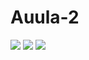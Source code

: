 # Auula-2 

![](https://media.giphy.com/media/v1.Y2lkPTc5MGI3NjExcmdyMWJuaHl1cHk2a2I2MnZjZzBpOTZlYm1qdnRxdzVqanc0dmd4ZyZlcD12MV9pbnRlcm5hbF9naWZfYnlfaWQmY3Q9Zw/JpN2GBlSyFJDqfOM5j/giphy.gif)
![](https://media.giphy.com/media/v1.Y2lkPTc5MGI3NjExYTI2Ynk4emtoYnQ4d3ozb3BvNjQyNTBndHgyYzVnbW5qNzdwOXloZyZlcD12MV9pbnRlcm5hbF9naWZfYnlfaWQmY3Q9Zw/H1dxi6xdh4NGQCZSvz/giphy.gif)
![](https://media.giphy.com/media/v1.Y2lkPTc5MGI3NjExODEzZHdlaHBybnc5a3R3cGRxZnJtMzU0NnkwazNsZm92cWZ3eHUyciZlcD12MV9pbnRlcm5hbF9naWZfYnlfaWQmY3Q9Zw/CF93EZqOxjdHG/giphy.gif)
